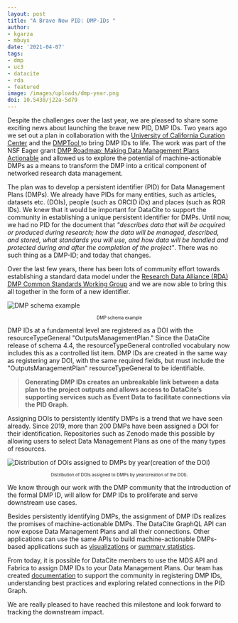 ```yaml
---
layout: post
title: "A Brave New PID: DMP-IDs "
author: 
- kgarza
- mbuys
date: '2021-04-07'
tags:
- dmp
- uc3
- datacite
- rda
- featured
image: /images/uploads/dmp-year.png
doi: 10.5438/j22a-5d79
---
```



Despite the challenges over the last year, we are pleased to share some exciting news about launching the brave new PID, DMP IDs. Two years ago we set out a plan in collaboration with the [University of California Curation Center](https://uc3.cdlib.org/) and the [DMPTool ](https://dmptool.org/) to bring DMP IDs to life. The work was part of the NSF Eager grant [DMP Roadmap: Making Data Management Plans Actionable](https://www.nsf.gov/awardsearch/showAward?AWD_ID=1745675&HistoricalAwards=false) and allowed us to explore the potential of machine-actionable DMPs as a means to transform the DMP into a critical component of networked research data management. 

The plan was to develop a persistent identifier (PID) for Data Management Plans (DMPs). We already have PIDs for many entities, such as  articles, datasets etc. (DOIs), people (such as ORCID iDs) and places (such as ROR IDs). We knew that it would be important for DataCite to support the community in establishing a unique persistent identifier for DMPs. Until now, we had no PID for the document that *"describes data that will be acquired or produced during research; how the data will be managed, described, and stored, what standards you will use, and how data will be handled and protected during and after the completion of the project"*. There was no such thing as a DMP-ID; and today that changes.

Over the last few years, there has been lots of community effort towards establishing a standard data model under the [Research Data Alliance (RDA) DMP Common Standards Working Group](https://github.com/RDA-DMP-Common/RDA-DMP-Common-Standard) and we are now able to bring this all together in the form of a new identifier. 



![](/images/uploads/dmp-schema.png "DMP schema example")
<center><sub><sup>DMP schema example</sup></sub></center>


DMP IDs at a fundamental level are registered as a DOI with the resourceTypeGeneral "OutputsManagementPlan." Since the DataCite release of schema 4.4, the resourceTypeGeneral controlled vocabulary now includes this as a controlled list item. DMP IDs are created in the same way as registering any DOI, with the same required fields, but must include the "OutputsManagementPlan" resourceTypeGeneral to be identifiable. 

> **Generating DMP IDs creates an unbreakable link between a data plan to the project outputs and allows access to DataCite’s supporting services such as Event Data to facilitate connections via the PID Graph.**



Assigning DOIs to persistently identify DMPs is a trend that we have seen already. Since 2019,  more than 200 DMPs have been assigned a DOI for their identification. Repositories such as Zenodo made this possible by allowing users to select Data Management Plans as one of the many types of resources. 

![](/images/uploads/dmp-year.png "Distribution of DOIs assigned to DMPs by year(creation of the DOI)")
<center><sub><sup>Distribution of DOIs assigned to DMPs by year(creation of the DOI).</sup></sub></center>

We know through our work with the DMP community that the introduction of the formal DMP ID, will allow for DMP IDs to proliferate and serve downstream use cases.

Besides persistently identifying DMPs, the assignment of DMP IDs realizes the promises of machine-actionable DMPs. The DataCite GraphQL API can now expose Data Management Plans and all their connections. Other applications can use the same APIs to build machine-actionable DMPs-based applications such as [visualizations](https://nbviewer.jupyter.org/github/datacite/pidgraph-notebooks-python/blob/master/dmp/user-story-single-dmp-connections.ipynb) or [summary statistics]([https://nbviewer.jupyter.org/github/datacite/pidgraph-notebooks-python/blob/master/dmp/user-story-all-dmps.ipynb](https://nbviewer.jupyter.org/github/datacite/pidgraph-notebooks-python/blob/master/dmp/user-story-all-dmps.ipynb)).


From today, it is possible for DataCite members to use the MDS API and Fabrica to assign DMP IDs to your Data Management Plans. Our team has created [documentation](https://support.datacite.org/docs/introduction-to-machine-actionable-dmps-madmps) to support the community in registering DMP IDs, understanding best practices and exploring related connections in the PID Graph.

We are really pleased to have reached this milestone and look forward to tracking the downstream impact.
